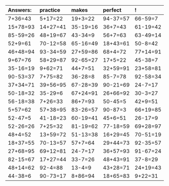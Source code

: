 | Answers: | practice | makes | perfect | ! |
| :--- | :--- | :--- | :--- | :--- |
| 7+36=43 | 5+17=22 | 19+3=22 | 94-37=57 | 66-59=7 | 
| 15+78=93 | 14+27=41 | 35-19=16 | 36+7=43 | 61-19=42 | 
| 85-59=26 | 48+19=67 | 43-34=9 | 56+7=63 | 63-49=14 | 
| 52+9=61 | 70-12=58 | 65-16=49 | 18+43=61 | 50-8=42 | 
| 46+48=94 | 93-34=59 | 27+59=86 | 68+4=72 | 77+14=91 | 
| 9+67=76 | 58+29=87 | 92-65=27 | 17+5=22 | 45-38=7 | 
| 35-16=19 | 9+62=71 | 44+7=51 | 32+59=91 | 23+58=81 | 
| 90-53=37 | 7+75=82 | 36-28=8 | 85-7=78 | 92-58=34 | 
| 37+34=71 | 39+56=95 | 67-28=39 | 90-21=69 | 24-7=17 | 
| 50-18=32 | 35-29=6 | 67+24=91 | 26+66=92 | 30-3=27 | 
| 56-18=38 | 7+26=33 | 86+7=93 | 50-45=5 | 42+9=51 | 
| 5+57=62 | 57+38=95 | 83-26=57 | 90-87=3 | 66+19=85 | 
| 52-47=5 | 41-18=23 | 60-19=41 | 45+6=51 | 26-17=9 | 
| 52-26=26 | 7+25=32 | 81-19=62 | 77-18=59 | 69+28=97 | 
| 48+4=52 | 13+59=72 | 51-13=38 | 16+29=45 | 70-51=19 | 
| 18+37=55 | 70-13=57 | 57+7=64 | 29+44=73 | 92-35=57 | 
| 27+68=95 | 69+12=81 | 24-7=17 | 36+57=93 | 91-67=24 | 
| 82-15=67 | 17+27=44 | 33-7=26 | 48+43=91 | 37-8=29 | 
| 48+14=62 | 92-4=88 | 13-4=9 | 43+28=71 | 24+19=43 | 
| 44-38=6 | 90-73=17 | 8+86=94 | 18+65=83 | 9+22=31 | 
